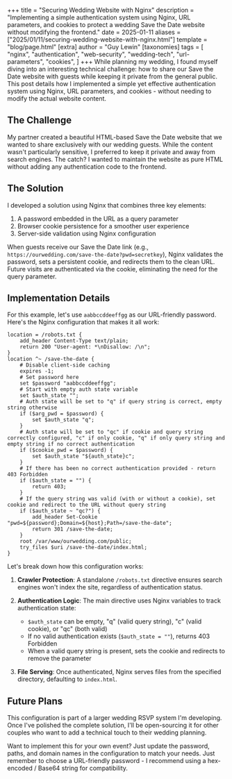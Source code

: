 +++
title = "Securing Wedding Website with Nginx"
description = "Implementing a simple authentication system using Nginx, URL parameters, and cookies to protect a wedding Save the Date website without modifying the frontend."
date = 2025-01-11
aliases = ["2025/01/11/securing-wedding-website-with-nginx.html"]
template = "blog/page.html"
[extra]
author = "Guy Lewin"
[taxonomies]
tags = [
  "nginx",
  "authentication",
  "web-security",
  "wedding-tech",
  "url-parameters",
  "cookies",
]
+++
While planning my wedding, I found myself diving into an interesting technical challenge: how to share our Save the Date website with guests while keeping it private from the general public. This post details how I implemented a simple yet effective authentication system using Nginx, URL parameters, and cookies - without needing to modify the actual website content.

## The Challenge

My partner created a beautiful HTML-based Save the Date website that we wanted to share exclusively with our wedding guests. While the content wasn't particularly sensitive, I preferred to keep it private and away from search engines. The catch? I wanted to maintain the website as pure HTML without adding any authentication code to the frontend.

## The Solution

I developed a solution using Nginx that combines three key elements:

1. A password embedded in the URL as a query parameter
2. Browser cookie persistence for a smoother user experience
3. Server-side validation using Nginx configuration

When guests receive our Save the Date link (e.g., `https://ourwedding.com/save-the-date?pwd=secretkey`), Nginx validates the password, sets a persistent cookie, and redirects them to the clean URL. Future visits are authenticated via the cookie, eliminating the need for the query parameter.

## Implementation Details

For this example, let's use `aabbccddeeffgg` as our URL-friendly password. Here's the Nginx configuration that makes it all work:

```
location = /robots.txt {
    add_header Content-Type text/plain;
    return 200 "User-agent: *\nDisallow: /\n";
}
location ^~ /save-the-date {
    # Disable client-side caching 
    expires -1;
    # Set password here
    set $password "aabbccddeeffgg";
    # Start with empty auth state variable
    set $auth_state "";
    # Auth state will be set to "q" if query string is correct, empty string otherwise
    if ($arg_pwd = $password) {
        set $auth_state "q";
    }
    # Auth state will be set to "qc" if cookie and query string correctly configured, "c" if only cookie, "q" if only query string and empty string if no correct authentication
    if ($cookie_pwd = $password) {
        set $auth_state "${auth_state}c";
    }
    # If there has been no correct authentication provided - return 403 Forbidden
    if ($auth_state = "") {
        return 403;
    }
    # If the query string was valid (with or without a cookie), set cookie and redirect to the URL without query string
    if ($auth_state ~ "qc?") {
        add_header Set-Cookie "pwd=${password};Domain=${host};Path=/save-the-date";
        return 301 /save-the-date;
    }
    root /var/www/ourwedding.com/public;
    try_files $uri /save-the-date/index.html;
}
```

Let's break down how this configuration works:

1. **Crawler Protection**: A standalone `/robots.txt` directive ensures search engines won't index the site, regardless of authentication status.

2. **Authentication Logic**: The main directive uses Nginx variables to track authentication state:
   - `$auth_state` can be empty, "q" (valid query string), "c" (valid cookie), or "qc" (both valid)
   - If no valid authentication exists (`$auth_state = ""`), returns 403 Forbidden
   - When a valid query string is present, sets the cookie and redirects to remove the parameter

3. **File Serving**: Once authenticated, Nginx serves files from the specified directory, defaulting to `index.html`.

## Future Plans

This configuration is part of a larger wedding RSVP system I'm developing. Once I've polished the complete solution, I'll be open-sourcing it for other couples who want to add a technical touch to their wedding planning.

Want to implement this for your own event? Just update the password, paths, and domain names in the configuration to match your needs. Just remember to choose a URL-friendly password - I recommend using a hex-encoded / Base64 string for compatibility.
